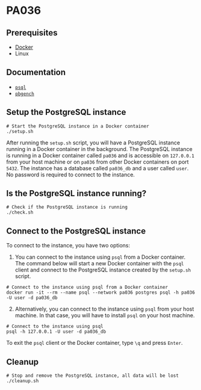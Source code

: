 # PA036

## Prerequisites

- [Docker](https://docs.docker.com/get-docker/)
- Linux

## Documentation

- [`psql`](https://www.postgresql.org/docs/current/app-psql.html)
- [`pbgench`](https://www.postgresql.org/docs/current/pgbench.html)

## Setup the PostgreSQL instance

```shell
# Start the PostgreSQL instance in a Docker container
./setup.sh
```

After running the `setup.sh` script, you will have a PostgreSQL instance running in a Docker container in the background.
The PostgreSQL instance is running in a Docker container called `pa036` and is accessible on `127.0.0.1` from your host machine or on `pa036` from other Docker containers on port `5432`.
The instance has a database called `pa036_db` and a user called `user`.
No password is required to connect to the instance.

## Is the PostgreSQL instance running?

```shell
# Check if the PostgreSQL instance is running
./check.sh
```

## Connect to the PostgreSQL instance

To connect to the instance, you have two options:

1. You can connect to the instance using `psql` from a Docker container.
The command below will start a new Docker container with the `psql` client and connect to the PostgreSQL instance created by the `setup.sh` script.

```shell
# Connect to the instance using psql from a Docker container
docker run -it --rm --name psql --network pa036 postgres psql -h pa036 -U user -d pa036_db
```

2. Alternatively, you can connect to the instance using `psql` from your host machine.
In that case, you will have to install `psql` on your host machine.

```shell
# Connect to the instance using psql
psql -h 127.0.0.1 -U user -d pa036_db
```

To exit the `psql` client or the Docker container, type `\q` and press `Enter`.

## Cleanup

```shell
# Stop and remove the PostgreSQL instance, all data will be lost
./cleanup.sh
```
